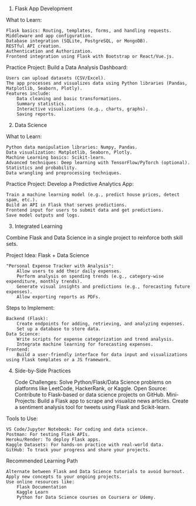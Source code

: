 1. Flask App Development

What to Learn:

    Flask basics: Routing, templates, forms, and handling requests.
    Middleware and app configuration.
    Database integration (SQLite, PostgreSQL, or MongoDB).
    RESTful API creation.
    Authentication and Authorization.
    Frontend integration using Flask with Bootstrap or React/Vue.js.

Practice Project: Build a Data Analysis Dashboard:

    Users can upload datasets (CSV/Excel).
    The app processes and visualizes data using Python libraries (Pandas, Matplotlib, Seaborn, Plotly).
    Features include:
        Data cleaning and basic transformations.
        Summary statistics.
        Interactive visualizations (e.g., charts, graphs).
        Saving reports.

2. Data Science

What to Learn:

    Python data manipulation libraries: Numpy, Pandas.
    Data visualization: Matplotlib, Seaborn, Plotly.
    Machine Learning basics: Scikit-learn.
    Advanced techniques: Deep learning with TensorFlow/PyTorch (optional).
    Statistics and probability.
    Data wrangling and preprocessing techniques.

Practice Project: Develop a Predictive Analytics App:

    Train a machine learning model (e.g., predict house prices, detect spam, etc.).
    Build an API in Flask that serves predictions.
    Frontend input for users to submit data and get predictions.
    Save model outputs and logs.

3. Integrated Learning

Combine Flask and Data Science in a single project to reinforce both skill sets.

Project Idea: Flask + Data Science

    "Personal Expense Tracker with Analysis":
        Allow users to add their daily expenses.
        Perform analysis on spending trends (e.g., category-wise expenditure, monthly trends).
        Generate visual insights and predictions (e.g., forecasting future expenses).
        Allow exporting reports as PDFs.

Steps to Implement:

    Backend (Flask):
        Create endpoints for adding, retrieving, and analyzing expenses.
        Set up a database to store data.
    Data Science:
        Write scripts for expense categorization and trend analysis.
        Integrate machine learning for forecasting expenses.
    Frontend:
        Build a user-friendly interface for data input and visualizations using Flask templates or a JS framework.

4. Side-by-Side Practices

    Code Challenges: Solve Python/Flask/Data Science problems on platforms like LeetCode, HackerRank, or Kaggle.
    Open Source: Contribute to Flask-based or data science projects on GitHub.
    Mini-Projects:
        Build a Flask app to scrape and visualize news articles.
        Create a sentiment analysis tool for tweets using Flask and Scikit-learn.

Tools to Use:

    VS Code/Jupyter Notebook: For coding and data science.
    Postman: For testing Flask APIs.
    Heroku/Render: To deploy Flask apps.
    Kaggle Datasets: For hands-on practice with real-world data.
    GitHub: To track your progress and share your projects.

Recommended Learning Path

    Alternate between Flask and Data Science tutorials to avoid burnout.
    Apply new concepts to your ongoing projects.
    Use online resources like:
        Flask Documentation
        Kaggle Learn
        Python for Data Science courses on Coursera or Udemy.